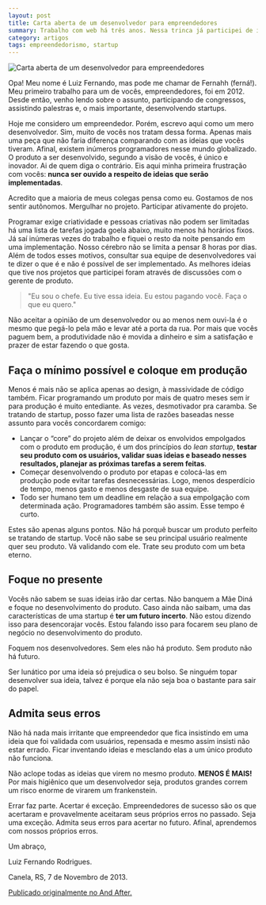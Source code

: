 ```yaml
---
layout: post
title: Carta aberta de um desenvolvedor para empreendedores
summary: Trabalho com web há três anos. Nessa trinca já participei de inúmeros projetos, uns legais, outros medianos e vários horríveis. O que vou relatar nessa carta são atitudes e decisões que me incomodam como desenvolvedor. O intuito é que vocês, empreendedores, enxergam o outro lado da moeda.
category: artigos
tags: empreendedorismo, startup
---
```


![Carta aberta de um desenvolvedor para empreendedores](http://andafter.org/media/images/posts/thumbs/770x300/carta_770x300.jpg)

Opa! Meu nome é Luiz Fernando, mas pode me chamar de Fernahh (ferná!). Meu primeiro trabalho para um de vocês, empreendedores, foi em 2012. Desde então, venho lendo sobre o assunto, participando de congressos, assistindo palestras e, o mais importante, desenvolvendo startups.

Hoje me considero um empreendedor. Porém, escrevo aqui como um mero desenvolvedor. Sim, muito de vocês nos tratam dessa forma. Apenas mais uma peça que não faria diferença comparando com as ideias que vocês tiveram. Afinal, existem inúmeros programadores nesse mundo globalizado. O produto a ser desenvolvido, segundo a visão de vocês, é único e inovador. Ai de quem diga o contrário. Eis aqui minha primeira frustração com vocês: **nunca ser ouvido a respeito de ideias que serão implementadas**.

Acredito que a maioria de meus colegas pensa como eu. Gostamos de nos sentir autônomos. Mergulhar no projeto. Participar ativamente do projeto.

Programar exige criatividade e pessoas criativas não podem ser limitadas há uma lista de tarefas jogada goela abaixo, muito menos há horários fixos. Já saí inúmeras vezes do trabalho e fiquei o resto da noite pensando em uma implementação. Nosso cérebro não se limita a pensar 8 horas por dias. Além de todos esses motivos, consultar sua equipe de desenvolvedores vai te dizer o que é e não é possível de ser implementado. As melhores ideias que tive nos projetos que participei foram através de discussões com o gerente de produto.

> "Eu sou o chefe. Eu tive essa ideia. Eu estou pagando você. Faça o que eu quero."

Não aceitar a opinião de um desenvolvedor ou ao menos nem ouvi-la é o mesmo que pegá-lo pela mão e levar até a porta da rua. Por mais que vocês paguem bem, a produtividade não é movida a dinheiro e sim a satisfação e prazer de estar fazendo o que gosta.

## Faça o mínimo possível e coloque em produção

Menos é mais não se aplica apenas ao design, à massividade de código também. Ficar programando um produto por mais de quatro meses sem ir para produção é muito entediante. As vezes, desmotivador pra caramba. Se tratando de startup, posso fazer uma lista de razões baseadas nesse assunto para vocês concordarem comigo:

- Lançar o “core” do projeto além de deixar os envolvidos empolgados com o produto em produção, é um dos princípios do *lean startup*, **testar seu produto com os usuários, validar suas ideias e baseado nesses resultados, planejar as próximas tarefas a serem feitas**.
- Começar desenvolvendo o produto por etapas e colocá-las em produção pode evitar tarefas desnecessárias. Logo, menos desperdício de tempo, menos gasto e menos desgaste de sua equipe.
- Todo ser humano tem um deadline em relação a sua empolgação com determinada ação. Programadores também são assim. Esse tempo é curto.

Estes são apenas alguns pontos. Não há porquê buscar um produto perfeito se tratando de startup. Você não sabe se seu principal usuário realmente quer seu produto. Vá validando com ele. Trate seu produto com um beta eterno.

## Foque no presente

Vocês não sabem se suas ideias irão dar certas. Não banquem a Mãe Diná e foque no desenvolvimento do produto. Caso ainda não saibam, uma das características de uma startup é **ter um futuro incerto**. Não estou dizendo isso para desencorajar vocês. Estou falando isso para focarem seu plano de negócio no desenvolvimento do produto.

Foquem nos desenvolvedores. Sem eles não há produto. Sem produto não há futuro.

Ser lunático por uma ideia só prejudica o seu bolso. Se ninguém topar desenvolver sua ideia, talvez é porque ela não seja boa o bastante para sair do papel.

## Admita seus erros

Não há nada mais irritante que empreendedor que fica insistindo em uma ideia que foi validada com usuários, repensada e mesmo assim insisti não estar errado. Ficar inventando ideias e mesclando elas a um único produto não funciona.

Não aclope todas as ideias que virem no mesmo produto. **MENOS É MAIS!** Por mais higiênico que um desenvolvedor seja, produtos grandes correm um risco enorme de virarem um frankenstein.

Errar faz parte. Acertar é exceção. Empreendedores de sucesso são os que acertaram e provavelmente aceitaram seus próprios erros no passado. Seja uma exceção. Admita seus erros para acertar no futuro. Afinal, aprendemos com nossos próprios erros.

Um abraço,

Luiz Fernando Rodrigues.

Canela, RS, 7 de Novembro de 2013.

[Publicado originalmente no And After.](http://andafter.org/publicacoes/carta-aberta-de-um-desenvolvedor-para-empreendedores.html)
